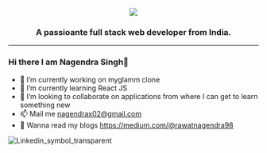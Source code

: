 
<p align="center">
  <img align="center"  src="https://user-images.githubusercontent.com/76935781/133972627-87f3988b-eb23-4ba5-b834-04a1039f35f3.png">
</P>
<p align="center">
  <h3 align="center">A passioante full stack web developer from India.</h3>  
</p>

------------------------------------------------------------

### Hi there I am  Nagendra Singh👋



- 🔭 I’m currently working on myglamm clone
- 🌱 I’m currently learning React JS
- 👯 I’m looking to collaborate on applications from where I can get to learn something new
- 📫 Mail me  nagendrax02@gmail.com
- 📝 Wanna read my blogs  https://medium.com/@rawatnagendra98

![Linkedin_symbol_transparent](https://user-images.githubusercontent.com/76935781/133971855-99d65dc2-4b9c-4b9a-8193-0c78e221fc96.png)


